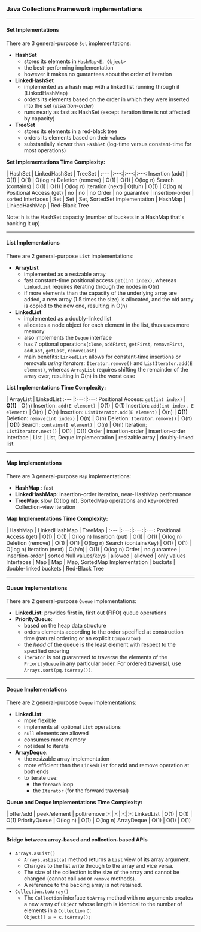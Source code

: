 ### Java Collections Framework implementations
---

#### Set Implementations

There are 3 general-purpose `Set` implementations:

- **HashSet**
	- stores its elements in `HashMap<E, Object>`
	- the best-performing implementation
	- however it makes no guarantees about the order of iteration
- **LinkedHashSet**
	- implemented as a hash map with a linked list running through it (LinkedHashMap)
	- orders its elements based on the order in which they were inserted into the set (*insertion-order*)
	- runs nearly as fast as HashSet (except iteration time is not affected by capacity)
- **TreeSet**
	- stores its elements in a red-black tree
	- orders its elements based on their values
	- substantially slower than `HashSet` (log-time versus constant-time for most operations)


**Set Implementations Time Complexity:**

  | HashSet | LinkedHashSet | TreeSet |
:--- |:---:|:---:|:---:
Insertion (add) | O(1) | O(1) | O(log n)
Deletion (remove) | O(1) | O(1) | O(log n)
Search (contains) | O(1) | O(1) | O(log n)
Iteration (next) | O(h/n) | O(1) | O(log n)
Positional Access (get) | no | no | no
Order | no guarantee | insertion-order | sorted
Interfaces | Set | Set | Set, SortedSet
Implementation | HashMap | LinkedHashMap | Red-Black Tree

Note: h is the HashSet capacity (number of buckets in a HashMap that's backing it up)

---

#### List Implementations

There are 2 general-purpose `List` implementations:

- **ArrayList**
	- implemented as a resizable array
	- fast constant-time positional access `get(int index)`, whereas `LinkedList` requires iterating through the nodes in O(n)
	- if more elements than the capacity of the underlying array are added, a new array (1.5 times the size) is allocated, and the old array is copied to the new one, resulting in O(n)
- **LinkedList**
	- implemented as a doubly-linked list
	- allocates a node object for each element in the list, thus uses more memory
	- also implements the `Deque` interface
	- has 7 optional operations(`clone`, `addFirst`, `getFirst`, `removeFirst`, `addLast`, `getLast`, `removeLast`)
	- main benefits: `LinkedList` allows for constant-time insertions or removals *using iterators*: `Iterator.remove()` and `ListIterator.add(E element)`, whereas `ArrayList` requires shifting the remainder of the array over, resulting in O(n) in the worst case


**List Implementations Time Complexity:**

  | ArrayList | LinkedList
:--- |:---:|:---:
Positional Access: `get(int index)` | **O(1)**  | O(n)
Insertion: `add(E element)` | O(1) | O(1)
Insertion: `add(int index, E element)` | O(n) | O(n)
Insertion: `ListIterator.add(E element)` | O(n) | **O(1)**
Deletion: `remove(int index)` | O(n) | O(n)
Deletion: `Iterator.remove()` | O(n) | **O(1)**
Search: `contains(E element)` | O(n) | O(n)
Iteration: `ListIterator.next()` | O(1) | O(1)
Order | insertion-order | insertion-order
Interface | List | List, Deque
Implementation | resizable array | doubly-linked list


---

#### Map Implementations

There are 3 general-purpose `Map` implementations:

- **HashMap** : fast
- **LinkedHashMap**: insertion-order iteration, near-HashMap performance
- **TreeMap**: slow (O(log n)), SortedMap operations and key-ordered Collection-view iteration

**Map Implementations Time Complexity:**

  | HashMap | LinkedHashMap | TreeMap |
:--- |:---:|:---:|:---:
Positional Access (get) | O(1)  | O(1)  | O(log n)
Insertion (put) | O(1) | O(1) | O(log n)
Deletion (remove) | O(1) | O(1) | O(log n)
Search (containsKey) | O(1) | O(1) | O(log n)
Iteration (next) | O(h/n) | O(1) | O(log n)
Order | no guarantee | insertion-order | sorted 
Null values/keys | allowed | allowed | only values
Interfaces | Map | Map | Map, SortedMap
Implementation | buckets | double-linked buckets | Red-Black Tree


---

#### Queue Implementations

There are 2 general-purpose `Queue` implementations:

- **LinkedList**: provides first in, first out (FIFO) queue operations
- **PriorityQueue**:
	- based on the heap data structure
	- orders elements according to the order specified at construction time (natural ordering or an explicit `Comparator`)
	- the *head* of the queue is the least element with respect to the specified ordering
	- `iterator` is not guaranteed to traverse the elements of the `PriorityQueue` in any particular order. For ordered traversal, use `Arrays.sort(pq.toArray())`.

---

#### Deque Implementations

There are 2 general-purpose `Deque` implementations:

- **LinkedList**:
	- more flexible
	- implements all optional `List` operations
	- `null` elements are allowed
	- consumes more memory
	- not ideal to iterate
- **ArrayDeque**:
	- the resizable array implementation
	- more efficient than the `LinkedList` for add and remove operation at both ends
	- to iterate use:
		- the `foreach` loop
		- the `Iterator` (for the forward traversal)

**Queue and Deque Implementations Time Complexity:**

  | offer/add | peek/element | poll/remove
:-:|:-:|:-:|:-:
LinkedList | O(1) | O(1) | O(1)
PriorityQueue | O(log n) | O(1) | O(log n)
ArrayDeque | O(1) | O(1) | O(1)

---

#### Bridge between array-based and collection-based APIs

- `Arrays.asList()`
	- `Arrays.asList(a)` method returns a `List` view of its array argument.
	- Changes to the list write through to the array and vice versa.
	- The size of the collection is the size of the array and cannot be changed (cannot call `add` or `remove` methods).
	- A reference to the backing array is not retained.
- `Collection.toArray()`
	- The `Collection` interface `toArray` method with no arguments creates a new array of `Object` whose length is identical to the number of elements in a `Collection` c:  
	`Object[] a = c.toArray();`

---
